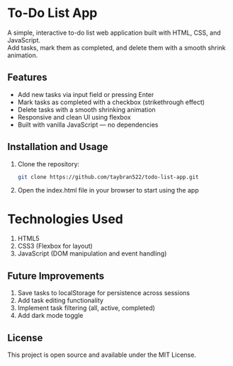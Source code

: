 # To-Do List App

A simple, interactive to-do list web application built with HTML, CSS, and JavaScript.  
Add tasks, mark them as completed, and delete them with a smooth shrink animation.

## Features

- Add new tasks via input field or pressing Enter
- Mark tasks as completed with a checkbox (strikethrough effect)
- Delete tasks with a smooth shrinking animation
- Responsive and clean UI using flexbox
- Built with vanilla JavaScript — no dependencies

## Installation and Usage

1. Clone the repository:

   ```bash
   git clone https://github.com/taybran522/todo-list-app.git
   
2. Open the index.html file in your browser to start using the app

# Technologies Used
1. HTML5
2. CSS3 (Flexbox for layout)
3. JavaScript (DOM manipulation and event handling)

## Future Improvements
1. Save tasks to localStorage for persistence across sessions
2. Add task editing functionality
3. Implement task filtering (all, active, completed)
4. Add dark mode toggle

## License
This project is open source and available under the MIT License.
